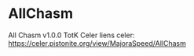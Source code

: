 # AllChasm
All Chasm v1.0.0 TotK Celer
liens celer: https://celer.pistonite.org/view/MajoraSpeed/AllChasm
